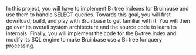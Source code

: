 In this project, you will have to implement B+tree indexes for Bruinbase and use them to handle SELECT queries. Towards this goal, you will first download, build, and play with Bruinbase to get familiar with it. You will then go over its overall system architecture and the source code to learn its internals. Finally, you will implement the code for the B+tree index and modify its SQL engine to make Bruinbase use a B+tree for query processing.
